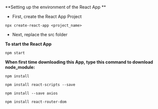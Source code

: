 **Setting up the environment of the React App **
- First, create the React App Project
```
npx create-react-app <project_name>
```
- Next, replace the src folder

**To start the React App**
```
npm start
```
**When first time downloading this App, type this command to download node_module:**

```
npm install
```
```
npm install react-scripts --save
```
```
npm install --save axios
```
```
npm install react-router-dom
```
